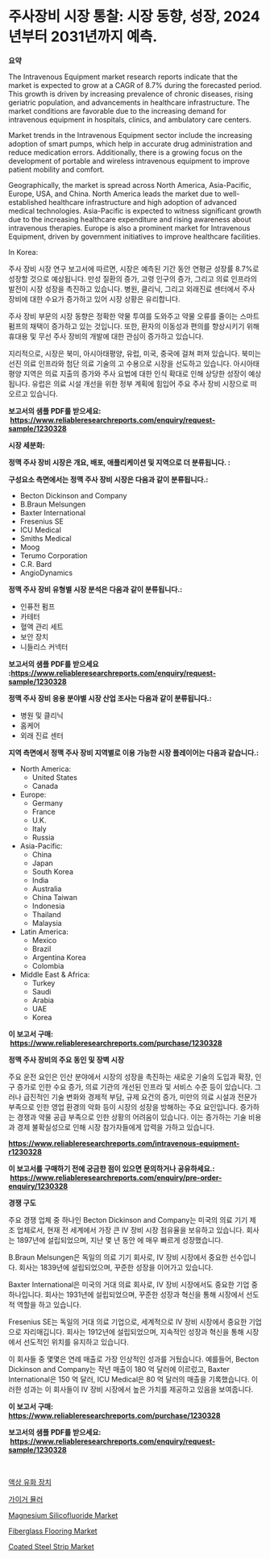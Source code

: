 <p><h1>주사장비 시장 통찰: 시장 동향, 성장, 2024년부터 2031년까지 예측.</h1></p><p><strong>요약</strong></p>
<p><p>The Intravenous Equipment market research reports indicate that the market is expected to grow at a CAGR of 8.7% during the forecasted period. This growth is driven by increasing prevalence of chronic diseases, rising geriatric population, and advancements in healthcare infrastructure. The market conditions are favorable due to the increasing demand for intravenous equipment in hospitals, clinics, and ambulatory care centers.</p><p>Market trends in the Intravenous Equipment sector include the increasing adoption of smart pumps, which help in accurate drug administration and reduce medication errors. Additionally, there is a growing focus on the development of portable and wireless intravenous equipment to improve patient mobility and comfort.</p><p>Geographically, the market is spread across North America, Asia-Pacific, Europe, USA, and China. North America leads the market due to well-established healthcare infrastructure and high adoption of advanced medical technologies. Asia-Pacific is expected to witness significant growth due to the increasing healthcare expenditure and rising awareness about intravenous therapies. Europe is also a prominent market for Intravenous Equipment, driven by government initiatives to improve healthcare facilities.</p><p>In Korea:</p><p>주사 장비 시장 연구 보고서에 따르면, 시장은 예측된 기간 동안 연평균 성장률 8.7%로 성장할 것으로 예상됩니다. 만성 질환의 증가, 고령 인구의 증가, 그리고 의료 인프라의 발전이 시장 성장을 촉진하고 있습니다. 병원, 클리닉, 그리고 외래진료 센터에서 주사 장비에 대한 수요가 증가하고 있어 시장 상황은 유리합니다.</p><p>주사 장비 부문의 시장 동향은 정확한 약물 투여를 도와주고 약물 오류를 줄이는 스마트 펌프의 채택이 증가하고 있는 것입니다. 또한, 환자의 이동성과 편의를 향상시키기 위해 휴대용 및 무선 주사 장비의 개발에 대한 관심이 증가하고 있습니다.</p><p>지리적으로, 시장은 북미, 아시아태평양, 유럽, 미국, 중국에 걸쳐 퍼져 있습니다. 북미는 선진 의료 인프라와 첨단 의료 기술의 고 수용으로 시장을 선도하고 있습니다. 아시아태평양 지역은 의료 지출의 증가와 주사 요법에 대한 인식 확대로 인해 상당한 성장이 예상됩니다. 유럽은 의료 시설 개선을 위한 정부 계획에 힘입어 주요 주사 장비 시장으로 떠오르고 있습니다.</p></p>
<p><strong>보고서의 샘플 PDF를 받으세요: &nbsp;<a href="https://www.reliableresearchreports.com/enquiry/request-sample/1230328">https://www.reliableresearchreports.com/enquiry/request-sample/1230328</a></strong></p>
<p><strong>시장 세분화:</strong></p>
<p><strong> 정맥 주사 장비 시장은 개요, 배포, 애플리케이션 및 지역으로 더 분류됩니다. :</strong></p>
<p><strong>구성요소 측면에서는 정맥 주사 장비 시장은 다음과 같이 분류됩니다.:</strong></p>
<p><ul><li>Becton Dickinson and Company</li><li>B.Braun Melsungen</li><li>Baxter International</li><li>Fresenius SE</li><li>ICU Medical</li><li>Smiths Medical</li><li>Moog</li><li>Terumo Corporation</li><li>C.R. Bard</li><li>AngioDynamics</li></ul></p>
<p><strong> 정맥 주사 장비 유형별 시장 분석은 다음과 같이 분류됩니다.:</strong></p>
<p><ul><li>인퓨전 펌프</li><li>카테터</li><li>혈액 관리 세트</li><li>보안 장치</li><li>니들리스 커넥터</li></ul></p>
<p><strong>보고서의 샘플 PDF를 받으세요 :<a href="https://www.reliableresearchreports.com/enquiry/request-sample/1230328">https://www.reliableresearchreports.com/enquiry/request-sample/1230328</a></strong></p>
<p><strong> 정맥 주사 장비 응용 분야별 시장 산업 조사는 다음과 같이 분류됩니다.:</strong></p>
<p><ul><li>병원 및 클리닉</li><li>홈케어</li><li>외래 진료 센터</li></ul></p>
<p><strong>지역 측면에서 정맥 주사 장비 지역별로 이용 가능한 시장 플레이어는 다음과 같습니다.:</strong></p>
<p><ul>
    <li>
        North America:
        <ul>
            <li>United States</li>
            <li>Canada</li>
        </ul>
    </li>
    <li>
        Europe:
        <ul>
            <li>Germany</li>
            <li>France</li>
            <li>U.K.</li>
            <li>Italy</li>
            <li>Russia</li>
        </ul>
    </li>
    <li>
        Asia-Pacific:
        <ul>
            <li>China</li>
            <li>Japan</li>
            <li>South Korea</li>
            <li>India</li>
            <li>Australia</li>
            <li>China Taiwan</li>
            <li>Indonesia</li>
            <li>Thailand</li>
            <li>Malaysia</li>
        </ul>
    </li>
    <li>
        Latin America:
        <ul>
            <li>Mexico</li>
            <li>Brazil</li>
            <li>Argentina Korea</li>
            <li>Colombia</li>
        </ul>
    </li>
    <li>
        Middle East & Africa:
        <ul>
            <li>Turkey</li>
            <li>Saudi</li>
            <li>Arabia</li>
            <li>UAE</li>
            <li>Korea</li>
        </ul>
    </li>
    </ul></p>
<p><strong>이 보고서 구매: &nbsp;<a href="https://www.reliableresearchreports.com/purchase/1230328">https://www.reliableresearchreports.com/purchase/1230328</a></strong></p>
<p><strong>정맥 주사 장비의 주요 동인 및 장벽 시장</strong></p>
<p><p>주요 운전 요인은 인산 분야에서 시장의 성장을 촉진하는 새로운 기술의 도입과 확장, 인구 증가로 인한 수요 증가, 의료 기관의 개선된 인프라 및 서비스 수준 등이 있습니다. 그러나 급진적인 기술 변화와 경제적 부담, 규제 요건의 증가, 미만의 의료 시설과 전문가 부족으로 인한 영업 환경의 악화 등이 시장의 성장을 방해하는 주요 요인입니다. 증가하는 경쟁과 약물 공급 부족으로 인한 상황의 어려움이 있습니다. 이는 증가하는 기술 비용과 경제 불확실성으로 인해 시장 참가자들에게 압력을 가하고 있습니다.</p></p>
<p><strong><a href="https://www.reliableresearchreports.com/intravenous-equipment-r1230328">https://www.reliableresearchreports.com/intravenous-equipment-r1230328</a></strong></p>
<p><strong>이 보고서를 구매하기 전에 궁금한 점이 있으면 문의하거나 공유하세요.: &nbsp;<a href="https://www.reliableresearchreports.com/enquiry/pre-order-enquiry/1230328">https://www.reliableresearchreports.com/enquiry/pre-order-enquiry/1230328</a></strong></p>
<p><strong>경쟁 구도</strong></p>
<p><p>주요 경쟁 업체 중 하나인 Becton Dickinson and Company는 미국의 의료 기기 제조 업체로서, 현재 전 세계에서 가장 큰 IV 장비 시장 점유율을 보유하고 있습니다. 회사는 1897년에 설립되었으며, 지난 몇 년 동안 에 매우 빠르게 성장했습니다. </p><p>B.Braun Melsungen은 독일의 의료 기기 회사로, IV 장비 시장에서 중요한 선수입니다. 회사는 1839년에 설립되었으며, 꾸준한 성장을 이어가고 있습니다. </p><p>Baxter International은 미국의 거대 의료 회사로, IV 장비 시장에서도 중요한 기업 중 하나입니다. 회사는 1931년에 설립되었으며, 꾸준한 성장과 혁신을 통해 시장에서 선도적 역할을 하고 있습니다. </p><p>Fresenius SE는 독일의 거대 의료 기업으로, 세계적으로 IV 장비 시장에서 중요한 기업으로 자리매깁니다. 회사는 1912년에 설립되었으며, 지속적인 성장과 혁신을 통해 시장에서 선도적인 위치를 유지하고 있습니다. </p><p>이 회사들 중 몇몇은 연례 매출로 가장 인상적인 성과를 거뒀습니다. 예를들어, Becton Dickinson and Company는 작년 매출이 180 억 달러에 이르렀고, Baxter International은 150 억 달러, ICU Medical은 80 억 달러의 매출을 기록했습니다. 이러한 성과는 이 회사들이 IV 장비 시장에서 높은 가치를 제공하고 있음을 보여줍니다.</p></p>
<p><strong>이 보고서 구매: &nbsp; <a href="https://www.reliableresearchreports.com/purchase/1230328">https://www.reliableresearchreports.com/purchase/1230328</a></strong></p>
<p><strong>보고서의 샘플 PDF를 받으세요: &nbsp;<a href="https://www.reliableresearchreports.com/enquiry/request-sample/1230328">https://www.reliableresearchreports.com/enquiry/request-sample/1230328</a></strong><strong></strong></p>
<p>&nbsp;</p>
<p><p><a href="https://github.com/vsckjg50460/Market-Research-Report-List-1/blob/main/738625531168.md">액상 유화 장치</a></p><p><a href="https://github.com/akzkkws047661437/Market-Research-Report-List-1/blob/main/137308231144.md">가이거 뮬러</a></p><p><a href="https://issuu.com/reportprime-2/docs/magnesium-silicofluoride-market-size-2030.pptx">Magnesium Silicofluoride Market</a></p><p><a href="https://www.linkedin.com/pulse/fiberglass-flooring-market-provides-comprehensive-analysis-bxj4c?trackingId=8pJh5MXAVB3MpBgtmp1Cjg%3D%3D">Fiberglass Flooring Market</a></p><p><a href="https://www.linkedin.com/pulse/global-coated-steel-strip-market-types-applications-major-76ffc?trackingId=DTWQgJljzaZP1%2F34w%2Bf6bA%3D%3D">Coated Steel Strip Market</a></p></p>
